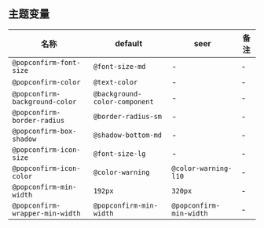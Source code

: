 ## 主题变量

| 名称 | default | seer | 备注 |
| --- | --- | --- | --- |
| `@popconfirm-font-size` | `@font-size-md` | - | - |
| `@popconfirm-color` | `@text-color` | - | - |
| `@popconfirm-background-color` | `@background-color-component` | - | - |
| `@popconfirm-border-radius` | `@border-radius-sm` | - | - |
| `@popconfirm-box-shadow` | `@shadow-bottom-md` | - | - |
| `@popconfirm-icon-size` | `@font-size-lg` | - | - |
| `@popconfirm-icon-color` | `@color-warning` | `@color-warning-l10` | - |
| `@popconfirm-min-width` | `192px` | `320px` | - |
| `@popconfirm-wrapper-min-width` | `@popconfirm-min-width` | `@popconfirm-min-width` | - |

